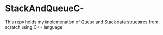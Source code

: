 # StackAndQueueC-
This repo holds my implemenation of Queue and Stack  data structures from scratch using C++ language 
